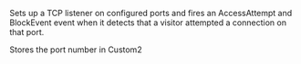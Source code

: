 Sets up a TCP listener on configured ports and fires an AccessAttempt and BlockEvent event when it detects that a visitor attempted a connection on that port.

Stores the port number in Custom2